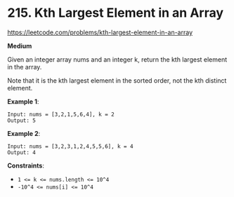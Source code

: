 # 215. Kth Largest Element in an Array

https://leetcode.com/problems/kth-largest-element-in-an-array

**Medium**

Given an integer array nums and an integer k, return the kth largest element in the array.

Note that it is the kth largest element in the sorted order, not the kth distinct element.

**Example 1**:
```
Input: nums = [3,2,1,5,6,4], k = 2
Output: 5
```

**Example 2**:
```
Input: nums = [3,2,3,1,2,4,5,5,6], k = 4
Output: 4
```
 
**Constraints**:
* `1 <= k <= nums.length <= 10^4`
*  `-10^4 <= nums[i] <= 10^4`

